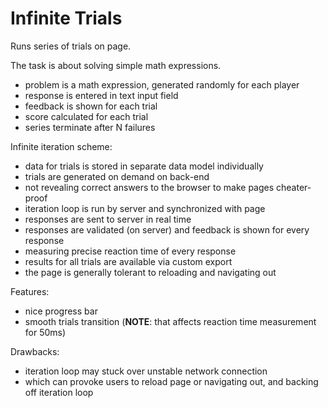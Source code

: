 # Infinite Trials

Runs series of trials on page.

The task is about solving simple math expressions.
- problem is a math expression, generated randomly for each player
- response is entered in text input field
- feedback is shown for each trial
- score calculated for each trial
- series terminate after N failures

Infinite iteration scheme:
- data for trials is stored in separate data model individually
- trials are generated on demand on back-end
- not revealing correct answers to the browser to make pages cheater-proof
- iteration loop is run by server and synchronized with page
- responses are sent to server in real time
- responses are validated (on server) and feedback is shown for every response
- measuring precise reaction time of every response
- results for all trials are available via custom export
- the page is generally tolerant to reloading and navigating out

Features:
- nice progress bar
- smooth trials transition (**NOTE**: that affects reaction time measurement for 50ms)

Drawbacks:
- iteration loop may stuck over unstable network connection
- which can provoke users to reload page or navigating out, and backing off iteration loop